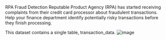 RPA Fraud Detection
Reputable Product Agency (RPA) has started receiving complaints from their credit card processor about fraudulent transactions. Help your finance department identify potentially risky transactions before they finish processing.

This dataset contains a single table, transaction_data.
![image](https://s3.amazonaws.com/codecademy-content/courses/sql-queries-fraud/transaction-data.png)
